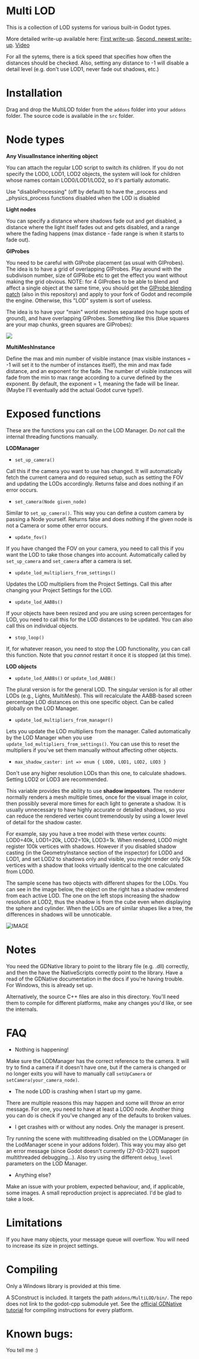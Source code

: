 # Multi LOD

This is a collection of LOD systems for various built-in Godot types.

More detailed write-up available here:
[First write-up](https://puchik.now.sh/posts/lod/).
[Second, newest write-up](https://puchik.now.sh/posts/multithreaded-lod/).
[Video](https://www.youtube.com/watch?v=4xWTnD7X1jU)

For all the sytems, there is a tick speed that specifies how often the distances should be checked. Also, setting any distance to -1 will disable a detail level (e.g. don't use
LOD1, never fade out shadows, etc.)

# Installation

Drag and drop the MultiLOD folder from the `addons` folder into your `addons` folder. The source code is available in the `src` folder.

# Node types

**Any VisualInstance inheriting object**

You can attach the regular LOD script to switch its children. If you do not specify the LOD0, LOD1, LOD2 objects, the
system will look for children whose names contain LOD0/LOD1/LOD2, so it's partially automatic.

Use "disableProcessing" (off by default) to have the \_process and \_physics_process functions disabled when the LOD is disabled

**Light nodes**

You can specify a distance where shadows fade out and get disabled, a distance where the light itself fades out and gets disabled,
and a range where the fading happens (max distance - fade range is when it starts to fade out).

**GIProbes**

You need to be careful with GIProbe placement (as usual with GIProbes). The idea is to have a grid of overlapping GIProbes. Play around with the subdivison number, size of GIPRobe etc to get the effect you want without making the grid obvious. NOTE: for 4 GIProbes to be able to blend and affect a single object at the same time, you should get the [GIProbe blending patch](https://github.com/puchik/godot-extras/tree/master/patches/giprobe-blending) (also in this repository) and apply to your fork of Godot and recompile the engine. Otherwise, this "LOD" system is sort of useless.

The idea is to have your "main" world meshes separated (no huge spots of ground), and have overlapping GIProbes. Something like this (blue squares are your map chunks, green squares are GIProbes):

![](https://puchik.now.sh/images/lod-post/giprobe-layout.jpg)

**MultiMeshInstance**

Define the max and min number of visible instance (max visible instances = -1 will set it to the number of instances itself), the min and max fade distance, and an exponent for the fade. The number of visible instances will fade from the min to max range according to a curve
defined by the exponent. By default, the exponent = 1, meaning the fade will be linear. (Maybe I'll eventually add the actual Godot curve type!).

# Exposed functions

These are the functions you can call on the LOD Manager. Do *not* call the internal threading functions manually.

**LODManager**

* `set_up_camera()`

Call this if the camera you want to use has changed. It will automatically fetch the current camera and do required setup, such
as setting the FOV and updating the LODs accordingly. Returns false and does nothing if an error occurs.

* `set_camera(Node given_node)`

Similar to `set_up_camera()`. This way you can define a custom camera by passing a Node yourself. Returns
false and does nothing if the given node is not a Camera or some other error occurs.

* `update_fov()`

If you have changed the FOV on your camera, you need to call this if you want the LOD to take those changes into account. 
Automatically called by `set_up_camera` and `set_camera` after a camera is set.

* `update_lod_multipliers_from_settings()`

Updates the LOD multipliers from the Project Settings. Call this after changing your Project Settings for the LOD.

* `update_lod_AABBs()`

If your objects have been resized and you are using screen percentages for LOD, you need to call this for the LOD distances
to be updated. You can also call this on individual objects.

* `stop_loop()`

If, for whatever reason, you need to stop the LOD functionality, you can call this function. Note that you *cannot* restart it
once it is stopped (at this time).

**LOD objects**

* `update_lod_AABBs()` or `update_lod_AABB()`

The plural version is for the general LOD. The singular version is for all other LODs (e.g., Lights, MultiMesh). This will
recalculate the AABB-based screen percentage LOD distances on this one specific object. Can be called globally on the LOD Manager.

* `update_lod_multipliers_from_manager()`

Lets you update the LOD multipliers from the manager. Called automatically by the LOD Manager when you use `update_lod_multipliers_from_settings()`. You can use this to reset the multipliers if you've set them manually without affecting
other objects.

* `max_shadow_caster: int => enum { LOD0, LOD1, LOD2, LOD3 }`

Don't use any higher resolution LODs than this one, to calculate shadows. Setting LOD2 or LOD3 are recommended.

This variable provides the ability to use **shadow impostors**. The renderer normally renders a mesh multiple times, once for the visual image in color, then possibly several more times for each light to generate a shadow. It is usually unnecessary to have highly accurate or detailed shadows, so you can reduce the rendered vertex count tremendously by using a lower level of detail for the shadow caster.

For example, say you have a tree model with these vertex counts: LOD0=40k, LOD1=20k, LOD2=10k, LOD3=1k. When rendered, LOD0 might register 100k vertices with shadows. However if you disabled shadow casting (in the GeometryInstance section of the inspector) for LOD0 and LOD1, and set LOD2 to shadows only and visible, you might render only 50k vertices with a shadow that looks virtually identical to the one calculated from LOD0.

The sample scene has two objects with different shapes for the LODs. You can see in the image below, the object on the right has a shadow rendered from each active LOD. The one on the left stops increasing the shadow resolution at LOD2, thus the shadow is from the cube even when displaying the sphere and cylinder. When the LODs are of similar shapes like a tree, the differences in shadows will be unnoticable.
 
![IMAGE](doc/shadow_impostor.gif)


# Notes
You need the GDNative library to point to the library file (e.g. .dll) correctly, and then the have the NativeScripts correctly point to the library. Have a read of the GDNative documentation in the docs if you're having trouble.
For Windows, this is already set up.

Alternatively, the source C++ files are also in this directory. You'll need them to compile for different platforms, make any changes you'd like, or see the internals.

# FAQ

* Nothing is happening!

Make sure the LODManager has the correct reference to the camera. It will try to find a camera if it doesn't have one, but
if the camera is changed or no longer exits you will have to manually call `setUpCamera` or `setCamera(your_camera_node)`.

* The node LOD is crashing when I start up my game.

There are multiple reasons this may happen and some will throw an error message. For one, you need to have at least a LOD0
node. Another thing you can do is check if you've changed any of the defaults to broken values. 

* I get crashes with or without any nodes. Only the manager is present.

Try running the scene with multithreading disabled on the LODManager (in the LodManager scene in your addons folder). This
way you may also get an error message (since Godot doesn't currently (27-03-2021) support multithreaded debugging...). Also
try using the different `debug_level` parameters on the LOD Manager.

* Anything else?

Make an issue with your problem, expected behaviour, and, if applicable, some images. A small reproduction project is appreciated. I'd be glad to take a look.

# Limitations

If you have many objects, your message queue will overflow. You will need to increase its size in project settings.

# Compiling

Only a Windows library is provided at this time.

A SConstruct is included. It targets the path `addons/MultiLOD/bin/`. The repo does not link to the godot-cpp submodule yet.
See the [official GDNative tutorial](https://docs.godotengine.org/en/stable/tutorials/plugins/gdnative/gdnative-cpp-example.html) for compiling instructions for every platform.

# Known bugs:

You tell me :)
